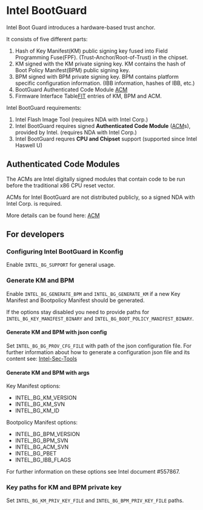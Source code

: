 # Intel BootGuard

Intel Boot Guard introduces a hardware-based trust anchor.

It consists of five different parts:

1.  Hash of Key Manifest(KM) public signing key fused into Field Programming Fuse(FPF).
    (Trust-Anchor/Root-of-Trust) in the chipset.
2.  KM signed with the KM private signing key. KM contains the hash of Boot Policy
    Manifest(BPM) public signing key.
3.  BPM signed with BPM private signing key. BPM contains platform specific configuration
    information. (IBB information, hashes of IBB, etc.)
4.  BootGuard Authenticated Code Module [ACM]
5.  Firmware Interface Table[FIT] entries of KM, BPM and ACM.

Intel BootGuard requirements:

1.  Intel Flash Image Tool (requires NDA with Intel Corp.)
2.  Intel BootGuard requires signed **Authenticated Code Module** ([ACM]s), provided
    by Intel. (requires NDA with Intel Corp.)
3.  Intel BootGuard requres **CPU and Chipset** support (supported since Intel Haswell U)

## Authenticated Code Modules

The ACMs are Intel digitally signed modules that contain code to be run
before the traditional x86 CPU reset vector.

ACMs for Intel BootGuard are not distributed publicly, so a signed NDA
with Intel Corp. is required.

More details can be found here: [ACM]

## For developers
### Configuring Intel BootGuard in Kconfig
Enable ``INTEL_BG_SUPPORT`` for general usage.

### Generate KM and BPM
Enable ``INTEL_BG_GENERATE_BPM`` and ``INTEL_BG_GENERATE_KM`` if a new Key Manifest and
Bootpolicy Manifest should be generated.

If the options stay disabled you need to provide paths for ``INTEL_BG_KEY_MANIFEST_BINARY``
and ``INTEL_BG_BOOT_POLICY_MANIFEST_BINARY``.



#### Generate KM and BPM with json config
Set ``INTEL_BG_BG_PROV_CFG_FILE`` with path of the json configuration file. For further information about
how to generate a configuration json file and its content see: [Intel-Sec-Tools](../../../3rdparty/intel-sec-tools/cmd/bg/README.md)

#### Generate KM and BPM with args
Key Manifest options:
- INTEL_BG_KM_VERSION
- INTEL_BG_KM_SVN
- INTEL_BG_KM_ID

Bootpolicy Manifest options:
- INTEL_BG_BPM_VERSION
- INTEL_BG_BPM_SVN
- INTEL_BG_ACM_SVN
- INTEL_BG_PBET
- INTEL_BG_IBB_FLAGS

For further information on these options see Intel document #557867.

### Key paths for KM and BPM private key
Set ``INTEL_BG_KM_PRIV_KEY_FILE`` and ``INTEL_BG_BPM_PRIV_KEY_FILE`` paths.


[FIT]: ../../soc/intel/fit.md
[ACM]: acm.md
